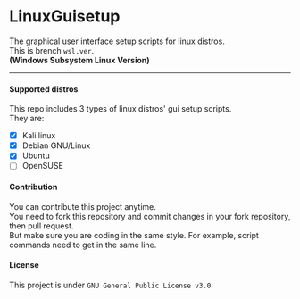 # LinuxGuisetup
The graphical user interface setup scripts for linux distros.  
This is brench `wsl.ver`.  
**(Windows Subsystem Linux Version)**

---

#### Supported distros
This repo includes 3 types of linux distros' gui setup scripts.  
They are:  
- [x] Kali linux  
- [x] Debian GNU/Linux  
- [x] Ubuntu  
- [ ] OpenSUSE

#### Contribution
You can contribute this project anytime.  
You need to fork this repository and commit changes in your fork repository, then pull request.  
But make sure you are coding in the same style. For example, script commands need to get in the same line.

#### License
This project is under `GNU General Public License v3.0`.
